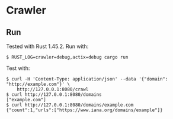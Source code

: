 # Crawler

## Run

Tested with Rust 1.45.2. Run with:

    $ RUST_LOG=crawler=debug,actix=debug cargo run

Test with:

    $ curl -H 'Content-Type: application/json' --data '{"domain": "http://example.com"}' \
        http://127.0.0.1:8080/crawl
    $ curl http://127.0.0.1:8080/domains
    ["example.com"]
    $ curl http://127.0.0.1:8080/domains/example.com
    {"count":1,"urls":["https://www.iana.org/domains/example"]}
